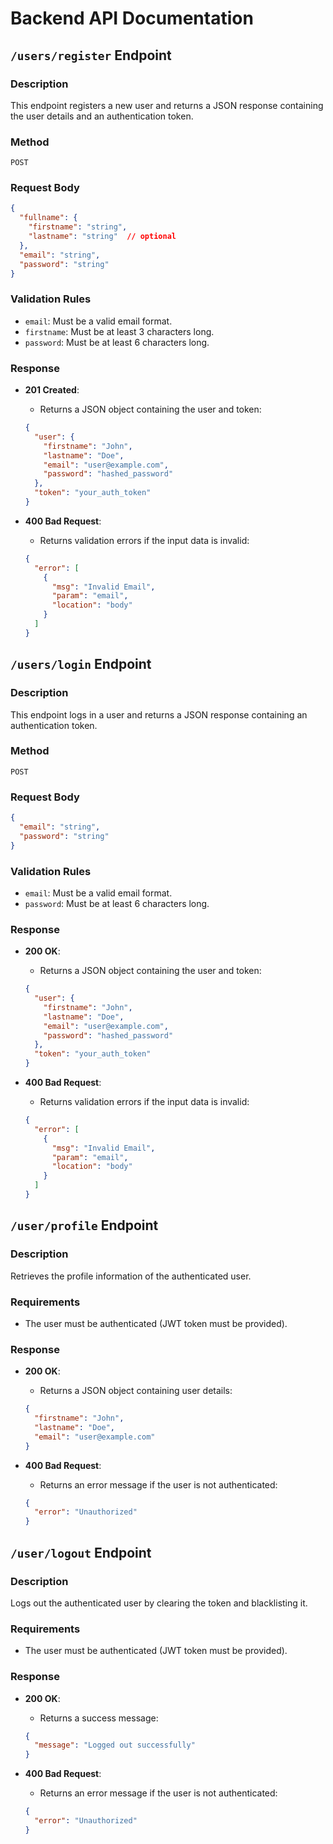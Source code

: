 # Backend API Documentation

## `/users/register` Endpoint
### Description
This endpoint registers a new user and returns a JSON response containing the user details and an authentication token.

### Method
`POST`

### Request Body
```json
{
  "fullname": {
    "firstname": "string",
    "lastname": "string"  // optional
  },
  "email": "string",
  "password": "string"
}
```

### Validation Rules
- `email`: Must be a valid email format.
- `firstname`: Must be at least 3 characters long.
- `password`: Must be at least 6 characters long.

### Response
- **201 Created**:
  - Returns a JSON object containing the user and token:
  ```json
  {
    "user": {
      "firstname": "John",
      "lastname": "Doe",
      "email": "user@example.com",
      "password": "hashed_password"
    },
    "token": "your_auth_token"
  }
  ```

- **400 Bad Request**:
  - Returns validation errors if the input data is invalid:
  ```json
  {
    "error": [
      {
        "msg": "Invalid Email",
        "param": "email",
        "location": "body"
      }
    ]
  }
  ```

## `/users/login` Endpoint
### Description
This endpoint logs in a user and returns a JSON response containing an authentication token.

### Method
`POST`

### Request Body
```json
{
  "email": "string",
  "password": "string"
}
```

### Validation Rules
- `email`: Must be a valid email format.
- `password`: Must be at least 6 characters long.

### Response
- **200 OK**:
  - Returns a JSON object containing the user and token:
  ```json
  {
    "user": {
      "firstname": "John",
      "lastname": "Doe",
      "email": "user@example.com",
      "password": "hashed_password"
    },
    "token": "your_auth_token"
  }
  ```

- **400 Bad Request**:
  - Returns validation errors if the input data is invalid:
  ```json
  {
    "error": [
      {
        "msg": "Invalid Email",
        "param": "email",
        "location": "body"
      }
    ]
  }
  ```

## `/user/profile` Endpoint
### Description
Retrieves the profile information of the authenticated user.

### Requirements
- The user must be authenticated (JWT token must be provided).

### Response
- **200 OK**:
  - Returns a JSON object containing user details:
  ```json
  {
    "firstname": "John",
    "lastname": "Doe",
    "email": "user@example.com"
  }
  ```

- **400 Bad Request**:
  - Returns an error message if the user is not authenticated:
  ```json
  {
    "error": "Unauthorized"
  }
  ```

## `/user/logout` Endpoint
### Description
Logs out the authenticated user by clearing the token and blacklisting it.

### Requirements
- The user must be authenticated (JWT token must be provided).

### Response
- **200 OK**:
  - Returns a success message:
  ```json
  {
    "message": "Logged out successfully"
  }
  ```

- **400 Bad Request**:
  - Returns an error message if the user is not authenticated:
  ```json
  {
    "error": "Unauthorized"
  }
